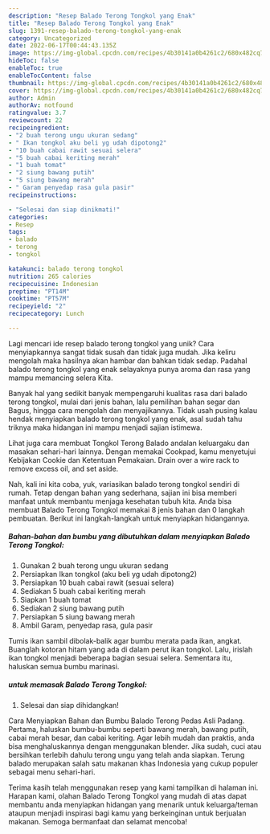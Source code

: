 ```yaml
---
description: "Resep Balado Terong Tongkol yang Enak"
title: "Resep Balado Terong Tongkol yang Enak"
slug: 1391-resep-balado-terong-tongkol-yang-enak
category: Uncategorized
date: 2022-06-17T00:44:43.135Z
image: https://img-global.cpcdn.com/recipes/4b30141a0b4261c2/680x482cq70/balado-terong-tongkol-foto-resep-utama.jpg
hideToc: false
enableToc: true
enableTocContent: false
thumbnail: https://img-global.cpcdn.com/recipes/4b30141a0b4261c2/680x482cq70/balado-terong-tongkol-foto-resep-utama.jpg
cover: https://img-global.cpcdn.com/recipes/4b30141a0b4261c2/680x482cq70/balado-terong-tongkol-foto-resep-utama.jpg
author: Admin
authorAv: notfound
ratingvalue: 3.7
reviewcount: 22
recipeingredient:
- "2 buah terong ungu ukuran sedang"
- " Ikan tongkol aku beli yg udah dipotong2"
- "10 buah cabai rawit sesuai selera"
- "5 buah cabai keriting merah"
- "1 buah tomat"
- "2 siung bawang putih"
- "5 siung bawang merah"
- " Garam penyedap rasa gula pasir"
recipeinstructions:

- "Selesai dan siap dinikmati!"
categories:
- Resep
tags:
- balado
- terong
- tongkol

katakunci: balado terong tongkol 
nutrition: 265 calories
recipecuisine: Indonesian
preptime: "PT14M"
cooktime: "PT57M"
recipeyield: "2"
recipecategory: Lunch

---
```





Lagi mencari ide resep balado terong tongkol yang unik? Cara menyiapkannya sangat tidak susah dan tidak juga mudah. Jika keliru mengolah maka hasilnya akan hambar dan bahkan tidak sedap. Padahal balado terong tongkol yang enak selayaknya punya aroma dan rasa yang mampu memancing selera Kita.





Banyak hal yang sedikit banyak mempengaruhi kualitas rasa dari balado terong tongkol, mulai dari jenis bahan, lalu pemilihan bahan segar dan Bagus, hingga cara mengolah dan menyajikannya. Tidak usah pusing kalau hendak menyiapkan balado terong tongkol yang enak,      asal sudah tahu triknya maka hidangan ini mampu menjadi sajian istimewa.














Lihat juga cara membuat Tongkol Terong Balado andalan keluargaku dan masakan sehari-hari lainnya. Dengan memakai Cookpad, kamu menyetujui Kebijakan Cookie dan Ketentuan Pemakaian. Drain over a wire rack to remove excess oil, and set aside.






Nah, kali ini kita coba, yuk, variasikan balado terong tongkol sendiri di rumah. Tetap dengan bahan yang sederhana, sajian ini bisa memberi manfaat untuk membantu menjaga kesehatan tubuh kita. Anda bisa membuat Balado Terong Tongkol memakai 8 jenis bahan dan 0 langkah pembuatan. Berikut ini langkah-langkah untuk menyiapkan hidangannya.

<!--inarticleads1-->

##### Bahan-bahan dan bumbu yang dibutuhkan dalam menyiapkan Balado Terong Tongkol:

1. Gunakan 2 buah terong ungu ukuran sedang
1. Persiapkan  Ikan tongkol (aku beli yg udah dipotong2)
1. Persiapkan 10 buah cabai rawit (sesuai selera)
1. Sediakan 5 buah cabai keriting merah
1. Siapkan 1 buah tomat
1. Sediakan 2 siung bawang putih
1. Persiapkan 5 siung bawang merah
1. Ambil  Garam, penyedap rasa, gula pasir


Tumis ikan sambil dibolak-balik agar bumbu merata pada ikan, angkat. Buanglah kotoran hitam yang ada di dalam perut ikan tongkol. Lalu, irislah ikan tongkol menjadi beberapa bagian sesuai selera. Sementara itu, haluskan semua bumbu marinasi. 

<!--inarticleads2-->

#####  untuk memasak Balado Terong Tongkol:


1. Selesai dan siap dihidangkan!

Cara Menyiapkan Bahan dan Bumbu Balado Terong Pedas Asli Padang. Pertama, haluskan bumbu-bumbu seperti bawang merah, bawang putih, cabai merah besar, dan cabai keriting. Agar lebih mudah dan praktis, anda bisa menghaluskannya dengan menggunakan blender. Jika sudah, cuci atau bersihkan terlebih dahulu terong ungu yang telah anda siapkan. Terung balado merupakan salah satu makanan khas Indonesia yang cukup populer sebagai menu sehari-hari. 

Terima kasih telah menggunakan resep yang kami tampilkan di halaman ini. Harapan kami, olahan Balado Terong Tongkol yang mudah di atas dapat membantu anda menyiapkan hidangan yang menarik untuk keluarga/teman ataupun menjadi inspirasi bagi kamu yang berkeinginan untuk berjualan makanan. Semoga bermanfaat dan selamat mencoba!
